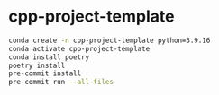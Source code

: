 # cpp-project-template

```bash
conda create -n cpp-project-template python=3.9.16
conda activate cpp-project-template
conda install poetry
poetry install
pre-commit install
pre-commit run --all-files
```
